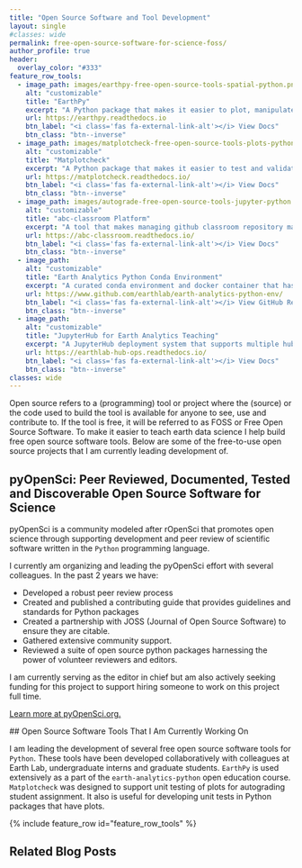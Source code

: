 ```yaml
---
title: "Open Source Software and Tool Development"
layout: single
#classes: wide
permalink: free-open-source-software-for-science-foss/
author_profile: true
header:
  overlay_color: "#333"
feature_row_tools:
  - image_path: images/earthpy-free-open-source-tools-spatial-python.png
    alt: "customizable"
    title: "EarthPy"
    excerpt: "A Python package that makes it easier to plot, manipulate and use spatial data. It also includes tools to manage data downloads and home directories."
    url: https://earthpy.readthedocs.io
    btn_label: "<i class='fas fa-external-link-alt'></i> View Docs"
    btn_class: "btn--inverse"
  - image_path: images/matplotcheck-free-open-source-tools-plots-python.png
    alt: "customizable"
    title: "Matplotcheck"
    excerpt: "A Python package that makes it easier to test and validate matplotlib plots. This tool supports autograding student assignments and can be used in Jupyter Noteboks."
    url: https://matplotcheck.readthedocs.io/
    btn_label: "<i class='fas fa-external-link-alt'></i> View Docs"
    btn_class: "btn--inverse"
  - image_path: images/autograde-free-open-source-tools-jupyter-python.png
    alt: "customizable"
    title: "abc-classroom Platform"
    excerpt: "A tool that makes managing github classroom repository management and grading easier."
    url: https://abc-classroom.readthedocs.io/
    btn_label: "<i class='fas fa-external-link-alt'></i> View Docs"
    btn_class: "btn--inverse"
  - image_path:
    alt: "customizable"
    title: "Earth Analytics Python Conda Environment"
    excerpt: "A curated conda environment and docker container that has a suite of spatial tools that support teaching and learning spatial open source python.."
    url: https://www.github.com/earthlab/earth-analytics-python-env/
    btn_label: "<i class='fas fa-external-link-alt'></i> View GitHub Repo"
    btn_class: "btn--inverse"
  - image_path:
    alt: "customizable"
    title: "JupyterHub for Earth Analytics Teaching"
    excerpt: "A JupyterHub deployment system that supports multiple hubs with different configurations including custom environments, compute settings and more setup through Google Cloud."
    url: https://earthlab-hub-ops.readthedocs.io/
    btn_label: "<i class='fas fa-external-link-alt'></i> View Docs"
    btn_class: "btn--inverse"
classes: wide
---
```


Open source refers to a (programming) tool or project where the (source) or
the code used to build the tool is available for anyone to see, use and
contribute to. If the tool is free, it will be referred to as FOSS or Free Open
Source Software. To make it easier to teach earth data science I help build
free open source software tools. Below are some of the free-to-use open source
projects that I am currently leading development of.


## pyOpenSci: Peer Reviewed, Documented, Tested and Discoverable Open Source Software for Science

pyOpenSci is a community modeled after rOpenSci that promotes open science
through supporting development and peer review of scientific software written in
the `Python` programming language.

I currently am organizing and leading the pyOpenSci effort with several colleagues.
In the past 2 years we have:

* Developed a robust peer review process
* Created and published a contributing guide that provides guidelines and standards for Python packages
* Created a partnership with JOSS (Journal of Open Source Software) to ensure they are citable.
* Gathered extensive community support.
* Reviewed a suite of open source python packages harnessing the power of volunteer reviewers and editors.

I am currently serving as the editor in chief but am also actively
seeking funding for this project to support hiring someone to work on this project
full time.

<!-- ** Might be cool to gather a list of collaborators here?? -->

<a href="https://www.pyopensci.org/" target="_blank" class="btn btn--info"><i class="fas fa-external-link-alt"></i> Learn more at pyOpenSci.org.</a>


<div markdown="1" class="notice--primary">
## Open Source Software Tools That I Am Currently Working On

I am leading the development of several free open source software tools for
`Python`. These tools have been developed collaboratively with colleagues at
Earth Lab, undergraduate interns and graduate students. `EarthPy` is used
extensively as a part of the `earth-analytics-python` open education course.
`Matplotcheck` was designed to support unit testing of plots for autograding
student assignment. It also is useful for developing unit tests in
Python packages that have plots.

{% include feature_row id="feature_row_tools" %}
</div>


## Related Blog Posts
